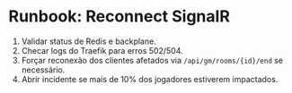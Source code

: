 # Runbook: Reconnect SignalR

1. Validar status de Redis e backplane.
2. Checar logs do Traefik para erros 502/504.
3. Forçar reconexão dos clientes afetados via `/api/gm/rooms/{id}/end` se necessário.
4. Abrir incidente se mais de 10% dos jogadores estiverem impactados.
